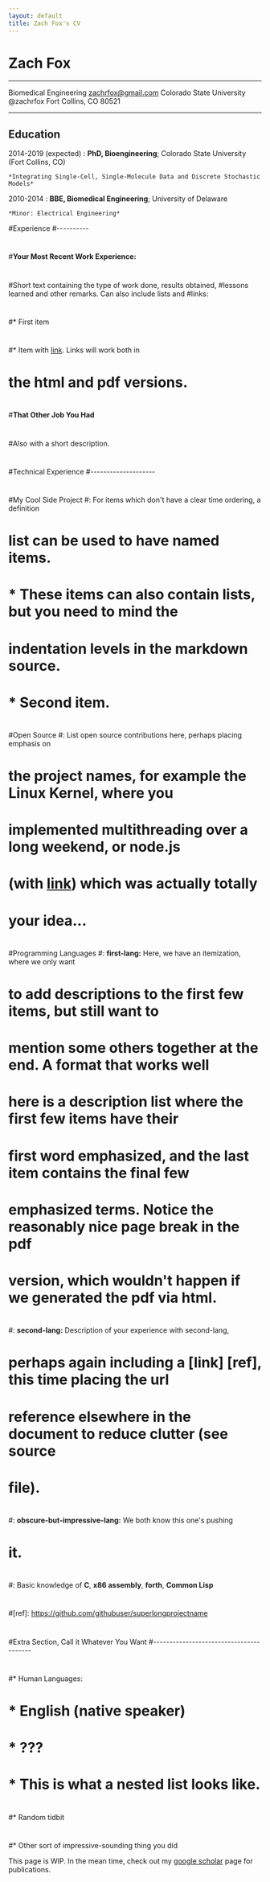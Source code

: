 ```yaml
---
layout: default
title: Zach Fox's CV
---
```

Zach Fox
============

-------------------     ----------------------------
Biomedical Engineering             zachrfox@gmail.com
Colorado State University          @zachrfox
Fort Collins, CO 80521                           
-------------------     ----------------------------

Education
---------

2014-2019 (expected)
:   **PhD, Bioengineering**; Colorado State University (Fort Collins, CO)

    *Integrating Single-Cell, Single-Molecule Data and Discrete Stochastic Models*

2010-2014
:   **BBE, Biomedical Engineering**; University of Delaware 

    *Minor: Electrical Engineering*

#Experience
#----------
#
#**Your Most Recent Work Experience:**
#
#Short text containing the type of work done, results obtained,
#lessons learned and other remarks. Can also include lists and
#links:
#
#* First item
#
#* Item with [link](http://www.example.com). Links will work both in
#  the html and pdf versions.
#
#**That Other Job You Had**
#
#Also with a short description.
#
#Technical Experience
#--------------------
#
#My Cool Side Project
#:   For items which don't have a clear time ordering, a definition
#    list can be used to have named items.
#
#    * These items can also contain lists, but you need to mind the
#      indentation levels in the markdown source.
#    * Second item.
#
#Open Source
#:   List open source contributions here, perhaps placing emphasis on
#    the project names, for example the **Linux Kernel**, where you
#    implemented multithreading over a long weekend, or **node.js**
#    (with [link](http://nodejs.org)) which was actually totally
#    your idea...
#
#Programming Languages
#:   **first-lang:** Here, we have an itemization, where we only want
#    to add descriptions to the first few items, but still want to
#    mention some others together at the end. A format that works well
#    here is a description list where the first few items have their
#    first word emphasized, and the last item contains the final few
#    emphasized terms. Notice the reasonably nice page break in the pdf
#    version, which wouldn't happen if we generated the pdf via html.
#
#:   **second-lang:** Description of your experience with second-lang,
#    perhaps again including a [link] [ref], this time placing the url
#    reference elsewhere in the document to reduce clutter (see source
#    file). 
#
#:   **obscure-but-impressive-lang:** We both know this one's pushing
#    it.
#
#:   Basic knowledge of **C**, **x86 assembly**, **forth**, **Common Lisp**
#
#[ref]: https://github.com/githubuser/superlongprojectname
#
#Extra Section, Call it Whatever You Want
#----------------------------------------
#
#* Human Languages:
#
#     * English (native speaker)
#     * ???
#     * This is what a nested list looks like.
#
#* Random tidbit
#
#* Other sort of impressive-sounding thing you did

This page is WIP. In the mean time, check out my [google scholar]("https://scholar.google.com/citations?user=PrYu53UAAAAJ&hl=en">google) page for publications. 



